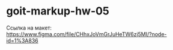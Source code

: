# goit-markup-hw-05

Ссылка на макет: https://www.figma.com/file/CHhxJoVmGrJuHeTW6zj5MI/?node-id=1%3A836
